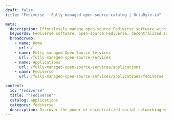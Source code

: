 ```yaml
---
draft: false
title: "Fediverse - Fully managed open-source catalog | OctaByte.io"

meta:
  description: Effortlessly manage open-source Fediverse software with OctaByte's fully managed services, including installation, updates, and support.
  keywords: Fediverse software, open-source Fediverse, decentralized social networking, manage Fediverse platforms, hassle-free Fediverse management, OctaByte services, Fediverse installation, backup and support, decentralized platforms maintenance, open-source social networks
  breadcrumb:
    - name: Home
      url: /
    - name: Fully managed Open-Source Services
      url: /fully-managed-open-source-services
    - name: Applications
      url: /fully-managed-open-source-services/applications
    - name: Fediverse
      url: /fully-managed-open-source-services/applications/fediverse

content:
  id: "fediverse"
  title: "'Fediverse'"
  catalog: applications
  category: fediverse
  description: Discover the power of decentralized social networking with OctaByte's curated collection of open-source Fediverse software. We take the complexity out of managing Fediverse platforms by providing comprehensive services, including installation, backups, updates, support, and ongoing maintenance. Whether you're building a community-driven platform or exploring the potential of decentralized social networking, OctaByte ensures a seamless and hassle-free experience. With our fully managed services, you can focus on creating engaging content and fostering connections while we handle the technical details.
---
```

